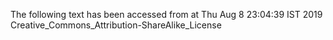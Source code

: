 The following text has been accessed from at Thu Aug 8 23:04:39 IST 2019
Creative_Commons_Attribution-ShareAlike_License
